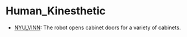 # Human_Kinesthetic

- [NYU_VINN](oed-playground/tree/master/pages/datasets/nyu_door_opening_surprising_effectiveness.md): The robot opens cabinet doors for a variety of cabinets.